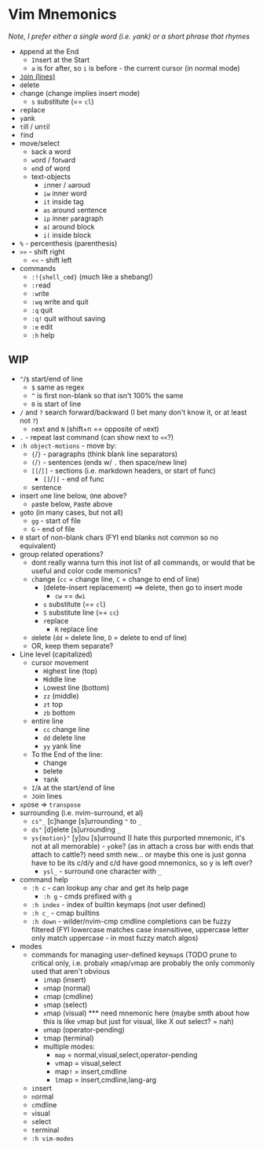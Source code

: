 # Vim Mnemonics

*Note, I prefer either a single word (i.e. `y`ank) or a short phrase that rhymes*


- `A`ppend at the End
    - `I`nsert at the Start
    - `a` is for after, so `i` is before - the current cursor (in normal mode)
- [`J`oin (lines)](https://www.youtube.com/watch?v=1x9jRt53ZYA)
- `d`elete
- `c`hange (change implies insert mode)
    - `s` substitute (== `cl`)
- `r`eplace
- `y`ank
- `t`ill / un`t`il
- `f`ind
- move/select
    - `b`ack a word
    - `w`ord / for`w`ard
    - `e`nd of word
    - text-objects
        - `i`nner / `a`aroud
        - `iw` inner word
        - `it` inside tag
        - `as` around `s`entence
        - `ip` inner `p`aragraph
        - `a(` around block
        - `i(` inside block
- `%` - percenthesis (parenthesis)
- `>>` - shift right
    - `<<` - shift left
- commands
    - `:!{shell_cmd}` (much like a shebang!)
    - `:r`ead
    - `:w`rite
    - `:wq` write and quit
    - `:q` quit
    - `:q!` quit without saving
    - `:e` edit
    - `:h` help

## WIP

- `^`/`$` start/end of line
    - `$` same as regex
    - `^` is first non-blank so that isn't 100% the same
    - `0` is start of line
- `/` and `?` search forward/backward (I bet many don't know it, or at least not `?`)
    - `n`ext and `N` (shift+n == opposite of `n`ext)
- `.` - repeat last command (can show next to `<<`?)
- `:h object-motions` - move by:
    - `{`/`}` - paragraphs (think blank line separators)
    - `(`/`)` - sentences (ends w/ `.` then space/new line)
    - `[[`/`]]` - sections (i.e. markdown headers, or start of func)
        - `[]`/`][` - end of func
    - sentence
- insert `o`ne line below, `O`ne above?
    - `p`aste below, `P`aste above
- `g`oto (in many cases, but not all)
    - `gg` - start of file
    - `G` - end of file
- `0` start of non-blank chars (FYI end blanks not common so no equivalent)
- group related operations?
    - dont really wanna turn this inot list of all commands, or would that be useful and color code memonics?
    - `c`hange (`cc` = change line, `C` = change to end of line)
        - (delete-insert replacement) ==> delete, then go to insert mode
            - `cw` == `dwi`
        - `s` substitute (== `cl`)
        - `S` substitute line (== `cc`)
        - `r`eplace
            - `R` replace line
    - `d`elete (`dd` = delete line, `D` = delete to end of line)
    - OR, keep them separate?
- Line level (capitalized)
    - cursor movement
        - `H`ighest line (top)
        - `M`iddle line
        - `L`owest line (bottom)
        - `zz` (middle)
        - `zt` top
        - `zb` bottom
    - entire line
        - `cc` change line
        - `dd` delete line
        - `yy` yank line
    - To the End of the line:
        - `C`hange
        - `D`elete
        - `Y`ank
    - `I`/`A` at the start/end of line
    - `J`oin lines
- `xp`ose => `transpose`
- surrounding (i.e. nvim-surround, et al)
    - `cs"_` [c]hange [s]urrounding `"` to `_`
    - `ds"` [d]elete [s]urrounding `_`
    - `ys{motion}"` [y]ou [s]urround (I hate this purported mnemonic, it's not at all memorable) - `y`oke? (as in attach a cross bar with ends that attach to cattle?) need smth new... or maybe this one is just gonna have to be its c/d/y and c/d have good mnemonics, so y is left over?
        - `ysl_` - surround one character with `_`
- command help
    - `:h c` -  can lookup any char and get its help page
        - `:h g` - cmds prefixed with `g`
    - `:h index` - index of builtin keymaps (not user defined)
    - `:h c_` - cmap builtins
    - `:h down` - wilder/nvim-cmp cmdline completions can be fuzzy filtered (FYI lowercase matches case insensitivee, uppercase letter only match uppercase - in most fuzzy match algos)
- modes
    - commands for managing user-defined key`map`s  (TODO prune to critical only, i.e. probaly `x`map/`v`map are probably the only commonly used that aren't obvious
        - `i`map (insert)
        - `n`map (normal)
        - `c`map (cmdline)
        - `s`map (select)
        - `x`map (visual) *** need mnemonic here (maybe smth about how this is like `v`map but just for visual, like X out select? = nah)
        - `o`map (operator-pending)
        - `t`map (terminal)
        - multiple modes:
            - `map` = normal,visual,select,operator-pending
            - `v`map = visual,select
            - map`!` = insert,cmdline
            - `l`map = insert,cmdline,lang-arg
    - `i`nsert
    - `n`ormal
    - `c`mdline
    - `v`isual
    - `s`elect
    - `t`erminal
    - `:h vim-modes`
